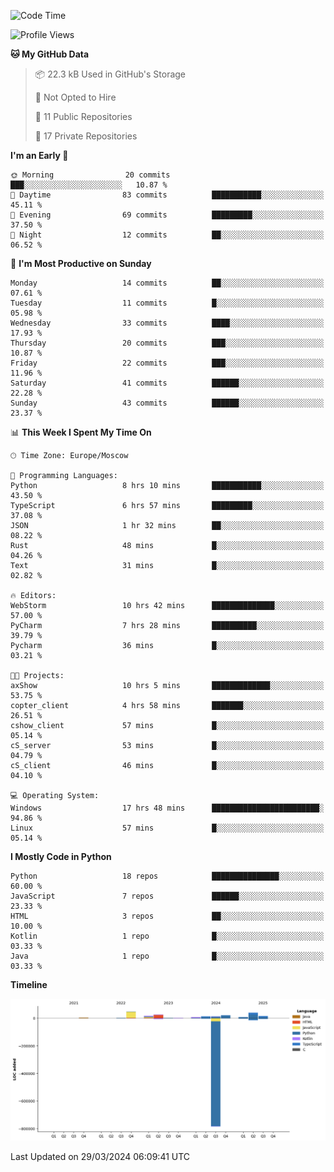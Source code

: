 <!--START_SECTION:waka-->
![Code Time](http://img.shields.io/badge/Code%20Time-242%20hrs%2045%20mins-blue)

![Profile Views](http://img.shields.io/badge/Profile%20Views-0-blue)

**🐱 My GitHub Data** 

> 📦 22.3 kB Used in GitHub's Storage 
 > 
> 🚫 Not Opted to Hire
 > 
> 📜 11 Public Repositories 
 > 
> 🔑 17 Private Repositories 
 > 
**I'm an Early 🐤** 

```text
🌞 Morning                20 commits          ███░░░░░░░░░░░░░░░░░░░░░░   10.87 % 
🌆 Daytime                83 commits          ███████████░░░░░░░░░░░░░░   45.11 % 
🌃 Evening                69 commits          █████████░░░░░░░░░░░░░░░░   37.50 % 
🌙 Night                  12 commits          ██░░░░░░░░░░░░░░░░░░░░░░░   06.52 % 
```
📅 **I'm Most Productive on Sunday** 

```text
Monday                   14 commits          ██░░░░░░░░░░░░░░░░░░░░░░░   07.61 % 
Tuesday                  11 commits          █░░░░░░░░░░░░░░░░░░░░░░░░   05.98 % 
Wednesday                33 commits          ████░░░░░░░░░░░░░░░░░░░░░   17.93 % 
Thursday                 20 commits          ███░░░░░░░░░░░░░░░░░░░░░░   10.87 % 
Friday                   22 commits          ███░░░░░░░░░░░░░░░░░░░░░░   11.96 % 
Saturday                 41 commits          ██████░░░░░░░░░░░░░░░░░░░   22.28 % 
Sunday                   43 commits          ██████░░░░░░░░░░░░░░░░░░░   23.37 % 
```


📊 **This Week I Spent My Time On** 

```text
🕑︎ Time Zone: Europe/Moscow

💬 Programming Languages: 
Python                   8 hrs 10 mins       ███████████░░░░░░░░░░░░░░   43.50 % 
TypeScript               6 hrs 57 mins       █████████░░░░░░░░░░░░░░░░   37.08 % 
JSON                     1 hr 32 mins        ██░░░░░░░░░░░░░░░░░░░░░░░   08.22 % 
Rust                     48 mins             █░░░░░░░░░░░░░░░░░░░░░░░░   04.26 % 
Text                     31 mins             █░░░░░░░░░░░░░░░░░░░░░░░░   02.82 % 

🔥 Editors: 
WebStorm                 10 hrs 42 mins      ██████████████░░░░░░░░░░░   57.00 % 
PyCharm                  7 hrs 28 mins       ██████████░░░░░░░░░░░░░░░   39.79 % 
Pycharm                  36 mins             █░░░░░░░░░░░░░░░░░░░░░░░░   03.21 % 

🐱‍💻 Projects: 
axShow                   10 hrs 5 mins       █████████████░░░░░░░░░░░░   53.75 % 
copter_client            4 hrs 58 mins       ███████░░░░░░░░░░░░░░░░░░   26.51 % 
cshow_client             57 mins             █░░░░░░░░░░░░░░░░░░░░░░░░   05.14 % 
cS_server                53 mins             █░░░░░░░░░░░░░░░░░░░░░░░░   04.79 % 
cS_client                46 mins             █░░░░░░░░░░░░░░░░░░░░░░░░   04.10 % 

💻 Operating System: 
Windows                  17 hrs 48 mins      ████████████████████████░   94.86 % 
Linux                    57 mins             █░░░░░░░░░░░░░░░░░░░░░░░░   05.14 % 
```

**I Mostly Code in Python** 

```text
Python                   18 repos            ███████████████░░░░░░░░░░   60.00 % 
JavaScript               7 repos             ██████░░░░░░░░░░░░░░░░░░░   23.33 % 
HTML                     3 repos             ██░░░░░░░░░░░░░░░░░░░░░░░   10.00 % 
Kotlin                   1 repo              █░░░░░░░░░░░░░░░░░░░░░░░░   03.33 % 
Java                     1 repo              █░░░░░░░░░░░░░░░░░░░░░░░░   03.33 % 
```



**Timeline**

![Lines of Code chart](https://raw.githubusercontent.com/adlemx/adlemx/main/assets/bar_graph.png)


 Last Updated on 29/03/2024 06:09:41 UTC
<!--END_SECTION:waka-->
